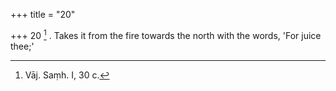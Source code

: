 +++
title = "20"

+++
20 [^9] . Takes it from the fire towards the north with the words, 'For juice thee;'


[^9]:  Vāj. Saṃh. I, 30 c.
